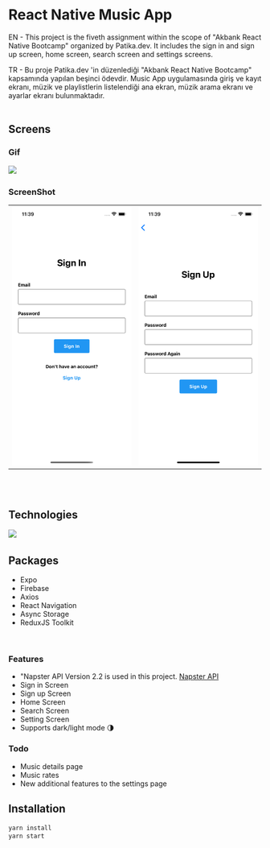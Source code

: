 # React Native Music App

EN - This project is the fiveth assignment within the scope of "Akbank React Native Bootcamp" organized by Patika.dev. It includes the sign in and sign up screen, home screen, search screen and settings screens.

TR - Bu proje Patika.dev 'in düzenlediği "Akbank React Native Bootcamp" kapsamında yapılan beşinci ödevdir. Music App uygulamasında giriş ve kayıt ekranı, müzik ve playlistlerin listelendiği ana ekran, müzik arama ekranı ve ayarlar ekranı bulunmaktadır.
<br/><br/>

## Screens

### Gif

<img src="src/assets/appScreen.gif" width="300"/>

### ScreenShot

<table>
    <tbody>
        <tr>
            <td><img src="src/assets/signin.png" width="300" style="margin-right:30px;"/></td>
            <td><img src="src/assets/signup.png" width="300" style="margin-right:30px;"/></td>
        </tr>
    </tbody>
</table>
<br/>
<br/>

## Technologies

<img src="https://img.shields.io/badge/React_Native-20232A?style=for-the-badge&logo=react&logoColor=61DAFB">

<br/>

## Packages

- Expo
- Firebase
- Axios
- React Navigation
- Async Storage
- ReduxJS Toolkit

<br/>

### Features

- "Napster API Version 2.2 is used in this project. <a href="https://developer.prod.napster.com/developer">Napster API</a>
- Sign in Screen
- Sign up Screen
- Home Screen
- Search Screen
- Setting Screen
- Supports dark/light mode 🌗

### Todo

- Music details page
- Music rates
- New additional features to the settings page

## Installation

```
yarn install
yarn start
```
